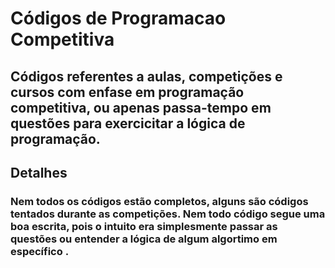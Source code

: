 # Códigos de Programacao Competitiva

## Códigos referentes a aulas, competições e cursos com enfase em programação competitiva, ou apenas passa-tempo em questões para exercicitar a lógica de programação.

## Detalhes
### Nem todos os códigos estão completos, alguns são códigos tentados durante as competições. Nem todo código segue uma boa escrita, pois o intuito era simplesmente passar as questões ou entender a lógica de algum algortimo em específico .

